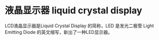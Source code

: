 # 液晶显示器 liquid crystal display
LCD液晶显示器是Liquid Crystal Display 的简称，LED 是发光二极管 Light Emitting Diode 的英文缩写，新出了一种LED显示器。

